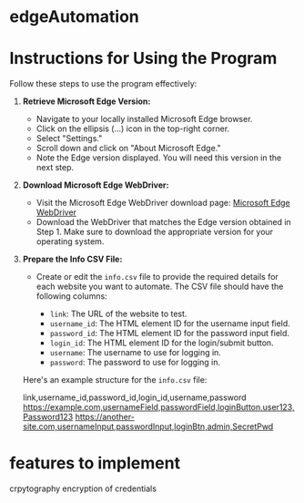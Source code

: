 # edgeAutomation

# Instructions for Using the Program

Follow these steps to use the program effectively:

1. **Retrieve Microsoft Edge Version:**
   - Navigate to your locally installed Microsoft Edge browser.
   - Click on the ellipsis (...) icon in the top-right corner.
   - Select "Settings."
   - Scroll down and click on "About Microsoft Edge."
   - Note the Edge version displayed. You will need this version in the next step.

2. **Download Microsoft Edge WebDriver:**
   - Visit the Microsoft Edge WebDriver download page: [Microsoft Edge WebDriver](https://developer.microsoft.com/en-us/microsoft-edge/tools/webdriver/)
   - Download the WebDriver that matches the Edge version obtained in Step 1. Make sure to download the appropriate version for your operating system.

3. **Prepare the Info CSV File:**
   - Create or edit the `info.csv` file to provide the required details for each website you want to automate. The CSV file should have the following columns:
   
     - `link`: The URL of the website to test.
     - `username_id`: The HTML element ID for the username input field.
     - `password_id`: The HTML element ID for the password input field.
     - `login_id`: The HTML element ID for the login/submit button.
     - `username`: The username to use for logging in.
     - `password`: The password to use for logging in.

   Here's an example structure for the `info.csv` file: <br>
   
   link,username_id,password_id,login_id,username,password
   https://example.com,usernameField,passwordField,loginButton,user123,Password123
   https://another-site.com,usernameInput,passwordInput,loginBtn,admin,SecretPwd

    

# features to implement
crpytography encryption of credentials <br>